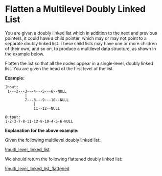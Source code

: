 # Flatten a Multilevel Doubly Linked List

You are given a doubly linked list which in addition to the next and previous pointers, it could have a child pointer, which may or may not point to a separate doubly linked list. These child lists may have one or more children of their own, and so on, to produce a multilevel data structure, as shown in the example below.

Flatten the list so that all the nodes appear in a single-level, doubly linked list. You are given the head of the first level of the list.

__Example:__

```
Input:
 1---2---3---4---5---6--NULL
         |
         7---8---9---10--NULL
             |
             11--12--NULL

Output:
1-2-3-7-8-11-12-9-10-4-5-6-NULL
```

__Explanation for the above example:__

Given the following multilevel doubly linked list:

[!multi_level_linked_list](./multilevellinkedlist.png)

We should return the following flattened doubly linked list:

[!multi_level_linked_list_flattened](./multilevellinkedlistflattened.png)

